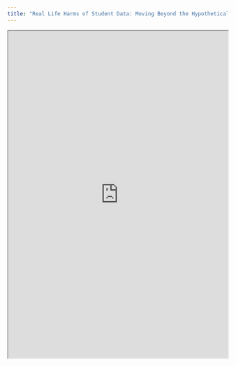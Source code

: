 ```yaml
---
title: "Real Life Harms of Student Data: Moving Beyond the Hypothetical"
---
```




<iframe height="750" width="100%" src="https://ewelton.github.io/ktest/wiki.html#Real%20Life%20Harms%20of%20Student%20Data:%20Moving%20Beyond%20the%20Hypothetical"></iframe>
